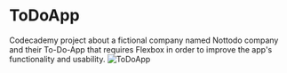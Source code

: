 # ToDoApp
Codecademy project about a fictional company named Nottodo company and their To-Do-App that requires Flexbox in order to improve the app's functionality and usability. 
![ToDoApp](https://github.com/MischievousGiraffe/ToDoApp/assets/131219174/11a897f5-f727-4974-9171-24c805625f64)
